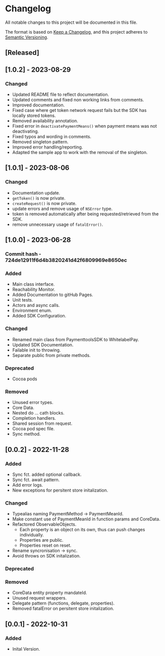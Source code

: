 # Changelog
All notable changes to this project will be documented in this file.

The format is based on [Keep a Changelog](https://keepachangelog.com/en/1.0.0/),
and this project adheres to [Semantic Versioning](https://semver.org/spec/v2.0.0.html).


## [Released]

## [1.0.2] - 2023-08-29

### Changed 
- Updated README file to reflect documentation.
- Updated comments and fixed non working links from comments.
- Improved documentation.
- Fixed case where get token network request fails but the SDK has locally stored tokens.
- Removed availability annotation.
- Fixed error in `deactivatePaymentMeans()` when payment means was not deactivating.
- Fixed typos and wording in comments.
- Removed singleton pattern.
- Improved error handling/reporting.
- Adapted the sample app to work with the removal of the singleton.


## [1.0.1] - 2023-08-06

### Changed 
- Documentation update.
- `getToken()` is now private.
- `createRequest()` is now private.
- update errors and remove usage of `NSError` type.
- token is removed automatically after being requested/retrieved from the SDK.
- remove unnecessary usage of `fatalError()`.

## [1.0.0] - 2023-06-28
### Commit hash - 724de12911f6d4b3820241d42f6809969e8650ec

### Added
- Main class interface.
- Reachability Monitor.
- Added Documentation to gitHub Pages.
- Unit tests.
- Actors and async calls.
- Environment enum.
- Added SDK Configuration. 

### Changed 
- Renamed main class from PaymenttoolsSDK to WhitelabelPay.
- Updated SDK Documentation.
- Failable init to throwing.
- Separate public from private methods.

### Deprecated

- Cocoa pods 

### Removed
- Unused error types.
- Core Data.
- Nested do ... cath blocks.
- Completion handlers.
- Shared session from request.
- Cocoa pod spec file.
- Sync method.


## [0.0.2] - 2022-11-28
### Added
- Sync fct. added optional callback.
- Sync fct. await pattern.
- Add error logs.
- New exceptions for persitent store initalization.
### Changed
- Typealias naming PaymentMethod -> PaymentMeanId.
- Make constant use of PaymentMeanId in function params and CoreData.
- Refactored ObservableObjects.
  - Each property is an object on its own, thus can push changes individually.
  - Properties are public.
  - Properties reset on reset.
- Rename syncronisation -> sync.
- Avoid throws on SDK initalization.
### Deprecated
### Removed
- CoreData entity property mandateId.
- Unused request wrappers.
- Delegate pattern (functions, delegate, properties).
- Removed fatalError on persitent store initalization.

## [0.0.1] - 2022-10-31
### Added
- Inital Version.
